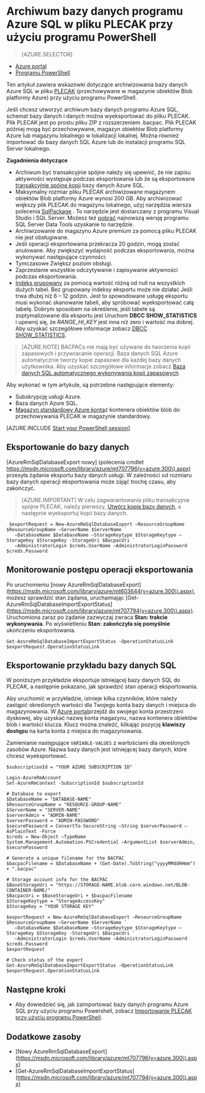 <properties
    pageTitle="Archiwum bazy danych programu Azure SQL w pliku PLECAK przy użyciu programu PowerShell"
    description="Archiwum bazy danych programu Azure SQL w pliku PLECAK przy użyciu programu PowerShell"
    services="sql-database"
    documentationCenter=""
    authors="stevestein"
    manager="jhubbard"
    editor=""/>

<tags
    ms.service="sql-database"
    ms.devlang="NA"
    ms.date="08/15/2016"
    ms.author="sstein"
    ms.workload="data-management"
    ms.topic="article"
    ms.tgt_pltfrm="NA"/>


# <a name="archive-an-azure-sql-database-to-a-bacpac-file-by-using-powershell"></a>Archiwum bazy danych programu Azure SQL w pliku PLECAK przy użyciu programu PowerShell

> [AZURE.SELECTOR]
- [Azure portal](sql-database-export.md)
- [Programu PowerShell](sql-database-export-powershell.md)


Ten artykuł zawiera wskazówki dotyczące archiwizowania bazy danych Azure SQL w pliku [PLECAK](https://msdn.microsoft.com/library/ee210546.aspx#Anchor_4) (przechowywane w magazynie obiektów Blob platformy Azure) przy użyciu programu PowerShell.

Jeśli chcesz utworzyć archiwum bazy danych programu Azure SQL, schemat bazy danych i danych można wyeksportować do pliku PLECAK. Plik PLECAK jest po prostu pliku ZIP z rozszerzeniem .bacpac. Plik PLECAK później mogą być przechowywane, magazyn obiektów Blob platformy Azure lub magazynu lokalnego w lokalizacji lokalnej. Można również importować do bazy danych SQL Azure lub do instalacji programu SQL Server lokalnego.

**Zagadnienia dotyczące**

- Archiwum być transakcyjnie spójne należy się upewnić, że nie zapisu aktywności występuje podczas eksportowania lub że są eksportowane [transakcyjnie spójne kopii](sql-database-copy.md) bazy danych Azure SQL.
- Maksymalny rozmiar pliku PLECAK archiwizowane magazynem obiektów Blob platformy Azure wynosi 200 GB. Aby archiwizować większy plik PLECAK do magazynu lokalnego, użyj narzędzia wiersza polecenia [SqlPackage](https://msdn.microsoft.com/library/hh550080.aspx) . To narzędzie jest dostarczany z programu Visual Studio i SQL Server. Możesz też [pobrać](https://msdn.microsoft.com/library/mt204009.aspx) najnowszą wersję programu SQL Server Data Tools uzyskanie to narzędzie.
- Archiwizowanie do magazynu Azure premium za pomocą pliku PLECAK nie jest obsługiwane.
- Jeśli operacji eksportowania przekracza 20 godzin, mogą zostać anulowane. Aby zwiększyć wydajność podczas eksportowania, można wykonywać następujące czynności:
 - Tymczasowe Zwiększ poziom obsługi.
 - Zaprzestanie wszystkie odczytywanie i zapisywanie aktywności podczas eksportowania.
 - [Indeks grupowany](https://msdn.microsoft.com/library/ms190457.aspx) za pomocą wartość różną od null na wszystkich dużych tabel. Bez grupowany indeksy eksportu może nie działać Jeśli trwa dłużej niż 6 – 12 godzin. Jest to spowodowane usługę eksportu musi wykonać skanowanie tabeli, aby spróbować wyeksportować całą tabelę. Dobrym sposobem na określenie, jeśli tabele są zoptymalizowane dla eksportu jest Uruchom **DBCC SHOW_STATISTICS** i upewnij się, że *RANGE_HI_KEY* jest inna niż zero i wartość ma dobrej. Aby uzyskać szczegółowe informacje zobacz [DBCC SHOW_STATISTICS](https://msdn.microsoft.com/library/ms174384.aspx).

> [AZURE.NOTE] BACPACs nie mają być używane do tworzenia kopii zapasowych i przywracanie operacji. Baza danych SQL Azure automatycznie tworzy kopie zapasowe dla każdej bazy danych użytkownika. Aby uzyskać szczegółowe informacje zobacz [Baza danych SQL automatycznego wykonywania kopii zapasowych](sql-database-automated-backups.md).

Aby wykonać w tym artykule, są potrzebne następujące elementy:

- Subskrypcję usługi Azure.
- Baza danych Azure SQL.
- [Magazyn standardowy Azure konta](../storage/storage-create-storage-account.md)z kontenera obiektów blob do przechowywania PLECAK w magazynie standardowy.


[AZURE.INCLUDE [Start your PowerShell session](../../includes/sql-database-powershell.md)]




## <a name="export-your-database"></a>Eksportowanie do bazy danych

[AzureRmSqlDatabaseExport nowy] (polecenia cmdlet https://msdn.microsoft.com/library/azure/mt707796(v=azure.300\).aspx) przesyła żądanie eksportu bazy danych usługi. W zależności od rozmiaru bazy danych operacji eksportowania może zająć trochę czasu, aby zakończyć.

> [AZURE.IMPORTANT] W celu zagwarantowania pliku transakcyjnie spójne PLECAK, należy pierwszy, [Utwórz kopię bazy danych](sql-database-copy-powershell.md), a następnie wyeksportuj kopii bazy danych.


     $exportRequest = New-AzureRmSqlDatabaseExport –ResourceGroupName $ResourceGroupName –ServerName $ServerName `
       –DatabaseName $DatabaseName –StorageKeytype $StorageKeytype –StorageKey $StorageKey -StorageUri $BacpacUri `
       –AdministratorLogin $creds.UserName –AdministratorLoginPassword $creds.Password


## <a name="monitor-the-progress-of-the-export-operation"></a>Monitorowanie postępu operacji eksportowania

Po uruchomieniu [nowy AzureRmSqlDatabaseExport] (https://msdn.microsoft.com/library/azure/mt603644(v=azure.300\).aspx), możesz sprawdzić stan żądania, uruchamiając [Get-AzureRmSqlDatabaseImportExportStatus] (https://msdn.microsoft.com/library/azure/mt707794(v=azure.300\).aspx). Uruchomiona zaraz po żądanie zazwyczaj zwraca **Stan: trakcie wykonywania**. Po wyświetleniu **Stan: zakończyła się pomyślnie** ukończeniu eksportowania.


    Get-AzureRmSqlDatabaseImportExportStatus -OperationStatusLink $exportRequest.OperationStatusLink



## <a name="export-sql-database-example"></a>Eksportowanie przykładu bazy danych SQL

W poniższym przykładzie eksportuje istniejącej bazy danych SQL do PLECAK, a następnie pokazano, jak sprawdzić stan operacji eksportowania.

Aby uruchomić w przykładzie, istnieje kilka czynników, które należy zastąpić określonych wartości dla Twojego konta bazy danych i miejsca do magazynowania. W [Azure portal](https://portal.azure.com)przejdź do swojego konta przestrzeni dyskowej, aby uzyskać nazwę konta magazynu, nazwa kontenera obiektów blob i wartości klucza. Klucz można znaleźć, klikając pozycję **klawiszy dostępu** na karta konta z miejsca do magazynowania.

Zamienianie następujące `VARIABLE-VALUES` z wartościami dla określonych zasobów Azure. Nazwa bazy danych jest istniejącej bazy danych, które chcesz wyeksportować.



    $subscriptionId = "YOUR AZURE SUBSCRIPTION ID"

    Login-AzureRmAccount
    Set-AzureRmContext -SubscriptionId $subscriptionId

    # Database to export
    $DatabaseName = "DATABASE-NAME"
    $ResourceGroupName = "RESOURCE-GROUP-NAME"
    $ServerName = "SERVER-NAME"
    $serverAdmin = "ADMIN-NAME"
    $serverPassword = "ADMIN-PASSWORD" 
    $securePassword = ConvertTo-SecureString –String $serverPassword –AsPlainText -Force
    $creds = New-Object –TypeName System.Management.Automation.PSCredential –ArgumentList $serverAdmin, $securePassword

    # Generate a unique filename for the BACPAC
    $bacpacFilename = $DatabaseName + (Get-Date).ToString("yyyyMMddHHmm") + ".bacpac"

    # Storage account info for the BACPAC
    $BaseStorageUri = "https://STORAGE-NAME.blob.core.windows.net/BLOB-CONTAINER-NAME/"
    $BacpacUri = $BaseStorageUri + $bacpacFilename
    $StorageKeytype = "StorageAccessKey"
    $StorageKey = "YOUR STORAGE KEY"

    $exportRequest = New-AzureRmSqlDatabaseExport –ResourceGroupName $ResourceGroupName –ServerName $ServerName `
       –DatabaseName $DatabaseName –StorageKeytype $StorageKeytype –StorageKey $StorageKey -StorageUri $BacpacUri `
       –AdministratorLogin $creds.UserName –AdministratorLoginPassword $creds.Password
    $exportRequest

    # Check status of the export
    Get-AzureRmSqlDatabaseImportExportStatus -OperationStatusLink $exportRequest.OperationStatusLink



## <a name="next-steps"></a>Następne kroki

- Aby dowiedzieć się, jak zaimportować bazy danych programu Azure SQL przy użyciu programu Powershell, zobacz [Importowanie PLECAK przy użyciu programu PowerShell](sql-database-import-powershell.md).


## <a name="additional-resources"></a>Dodatkowe zasoby

- [Nowy AzureRmSqlDatabaseExport] (https://msdn.microsoft.com/library/azure/mt707796(v=azure.300\).aspx)
- [Get-AzureRmSqlDatabaseImportExportStatus] (https://msdn.microsoft.com/library/azure/mt707794(v=azure.300\).aspx)